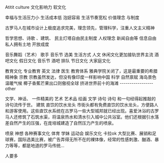 Atitit culture 文化影响力 软文化


幸福与生活压力小
生活成本低
泡妞容易
生活节奏宽松
价值理念 与制度

古罗马人在城市设计上极度追求完美，理念领先，管理科学，注重人文主义精神


哲学思想、诗歌
、建筑、
民主灯塔自由民主制度
人权理念
新闻自由等  信息自由
私人拥有土地
开放成度

音乐舞蹈（艺术）
歌手 音乐节
选美
生活方式 人文
休闲文化更加接轨世界主流
酒吧文化  假日文化
音乐节  酒吧 排队
节日文化
大家庭文化

教育文化
专业教育  英文 法律 医生 教育体系
雅典学院关闭了，这是最重要的希腊精神象
宗教
宗教虽然发达，但没有像印度一样影响中国
科学
自然禀赋
海岛景色   
 温暖气候
椰子香蕉芒果出口则傲视全球
挤进世界前十的海滩
-----------------other


文学、神话、
一件精美的
艺术
艺术品  绘画
文学 诗句 诗句
和一句经得起推敲的诗句流传于世。
建筑
直饮的饮水龙头
市街头都有免费直饮的饮水龙头，方便路人和游客使用。这些直饮水系统在古罗马一些大型城邦就已经出现。喜爱沐浴的古罗马人还修筑了石筑水渠，将温泉热水和清水引入城中公共浴室。他们还根据引水落差自然产生的压强，在庞培城建造了自然压力产生的喷泉。

喷泉 神想
各种赛事文化
体育 学妹  运动会
娱乐文化
卡拉ok
大型比赛、展销和足球赛，国际选美比赛，被广告弄得无所不在的裸体像，经常的性感刺激、酗酒、暴力等等，都是地道的罗马传统…

人要多



